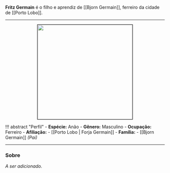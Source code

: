 **Fritz Germain** é o filho e aprendiz de [[Bjorn Germain]], ferreiro da cidade de [[Porto Lobo]].

---

<div style="text-align: center;">
<img src="https://i.imgur.com/JFuGzOE.png" width="300" height="300" style="border: 1px solid black;">
</div>

!!! abstract "Perfil"
	- **Espécie:** Anão
	- **Gênero:** Masculino
	- **Ocupação:** Ferreiro
	- **Afiliação:** 
		- [[Porto Lobo | Forja Germain]]
	- **Família:**
		- [[Bjorn Germain]] *(Pai)*

---

### Sobre

*A ser adicionado.*